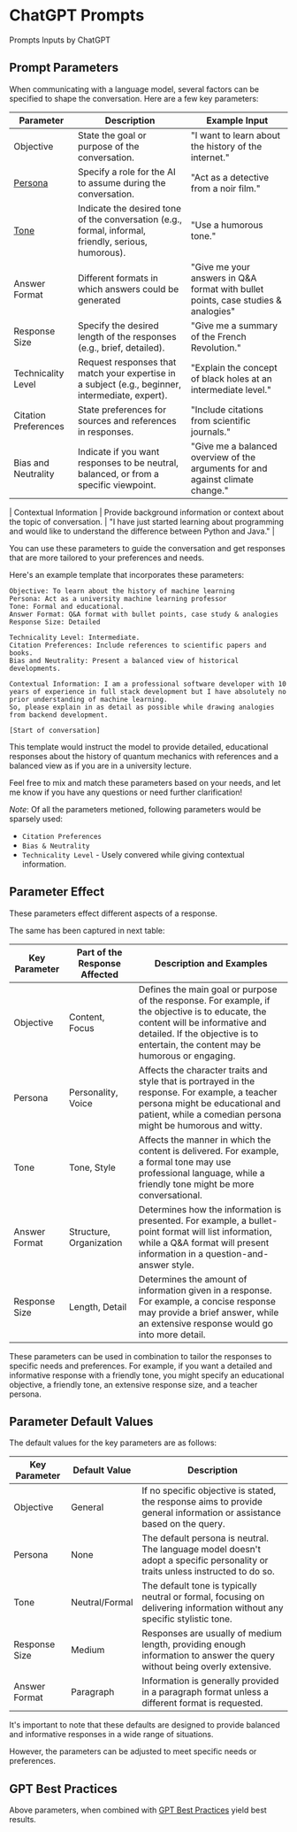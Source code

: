 # ChatGPT Prompts
Prompts Inputs by ChatGPT

## Prompt Parameters

When communicating with a language model, several factors can be specified to shape the conversation. Here are a few key parameters:

| Parameter            | Description                                                                                           | Example Input                                                                                                  |
|----------------------|-------------------------------------------------------------------------------------------------------|----------------------------------------------------------------------------------------------------------------|
| Objective            | State the goal or purpose of the conversation.                                                        | "I want to learn about the history of the internet."                                                           |
| [Persona](./docs/persona.md)              | Specify a role for the AI to assume during the conversation.                                          | "Act as a detective from a noir film."                                                                        |
| [Tone](./docs/tone.md)                 | Indicate the desired tone of the conversation (e.g., formal, informal, friendly, serious, humorous). | "Use a humorous tone."                                                                                        |
| Answer Format        | Different formats in which answers could be generated                                                 | "Give me your answers in Q&A format with bullet points, case studies & analogies"                                |
| Response Size        | Specify the desired length of the responses (e.g., brief, detailed).                                  | "Give me a summary of the French Revolution."                                                           |
| Technicality Level   | Request responses that match your expertise in a subject (e.g., beginner, intermediate, expert).    | "Explain the concept of black holes at an intermediate level."                                                |
| Citation Preferences | State preferences for sources and references in responses.                                            | "Include citations from scientific journals."                                                                 |
| Bias and Neutrality  | Indicate if you want responses to be neutral, balanced, or from a specific viewpoint.                | "Give me a balanced overview of the arguments for and against climate change."                                |

| Contextual Information | Provide background information or context about the topic of conversation.                          | "I have just started learning about programming and would like to understand the difference between Python and Java." |

You can use these parameters to guide the conversation and get responses that are more tailored to your preferences and needs.

Here's an example template that incorporates these parameters:

```
Objective: To learn about the history of machine learning
Persona: Act as a university machine learning professor
Tone: Formal and educational.
Answer Format: Q&A format with bullet points, case study & analogies
Response Size: Detailed

Technicality Level: Intermediate.
Citation Preferences: Include references to scientific papers and books.
Bias and Neutrality: Present a balanced view of historical developments.

Contextual Information: I am a professional software developer with 10 years of experience in full stack development but I have absolutely no prior understanding of machine learning.
So, please explain in as detail as possible while drawing analogies from backend development. 

[Start of conversation]
```

This template would instruct the model to provide detailed, educational responses about the history of quantum mechanics with references and a balanced view as if you are in a university lecture.

Feel free to mix and match these parameters based on your needs, and let me know if you have any questions or need further clarification!

*Note*: Of all the parameters metioned, following parameters would be sparsely used:
- `Citation Preferences`
- `Bias & Neutrality`
- `Technicality Level` - Usely convered while giving contextual information.

## Parameter Effect

These parameters effect different aspects of a response.

The same has been captured in next table:

| Key Parameter  | Part of the Response Affected   | Description and Examples                                                                                                             |
|----------------|--------------------------------|-------------------------------------------------------------------------------------------------------------------------------------|
| Objective      | Content, Focus                 | Defines the main goal or purpose of the response. For example, if the objective is to educate, the content will be informative and detailed. If the objective is to entertain, the content may be humorous or engaging.        |
| Persona        | Personality, Voice             | Affects the character traits and style that is portrayed in the response. For example, a teacher persona might be educational and patient, while a comedian persona might be humorous and witty.|
| Tone           | Tone, Style                    | Affects the manner in which the content is delivered. For example, a formal tone may use professional language, while a friendly tone might be more conversational.                           |
| Answer Format  | Structure, Organization        | Determines how the information is presented. For example, a bullet-point format will list information, while a Q&A format will present information in a question-and-answer style.         |
| Response Size  | Length, Detail                 | Determines the amount of information given in a response. For example, a concise response may provide a brief answer, while an extensive response would go into more detail.                 |


These parameters can be used in combination to tailor the responses to specific needs and preferences. For example, if you want a detailed and informative response with a friendly tone, you might specify an educational objective, a friendly tone, an extensive response size, and a teacher persona.

## Parameter Default Values

The default values for the key parameters are as follows:

| Key Parameter  | Default Value   | Description                                                                                                             |
|----------------|-----------------|-------------------------------------------------------------------------------------------------------------------------|
| Objective      | General         | If no specific objective is stated, the response aims to provide general information or assistance based on the query. |
| Persona        | None            | The default persona is neutral. The language model doesn't adopt a specific personality or traits unless instructed to do so.|
| Tone           | Neutral/Formal  | The default tone is typically neutral or formal, focusing on delivering information without any specific stylistic tone.|
| Response Size  | Medium          | Responses are usually of medium length, providing enough information to answer the query without being overly extensive.|
| Answer Format  | Paragraph       | Information is generally provided in a paragraph format unless a different format is requested.                        |

It's important to note that these defaults are designed to provide balanced and informative responses in a wide range of situations. 

However, the parameters can be adjusted to meet specific needs or preferences.

## GPT Best Practices

Above parameters, when combined with [GPT Best Practices](https://platform.openai.com/docs/guides/gpt-best-practices) yield best results.